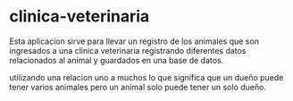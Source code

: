 # clinica-veterinaria
Esta aplicacion sirve para llevar un registro de los animales que son ingresados a una clinica veterinaria registrando diferentes datos relacionados al animal y guardados en una base de datos.


utilizando una relacion uno a muchos lo que significa que un dueño puede tener varios animales pero un animal solo puede tener un solo dueño.
